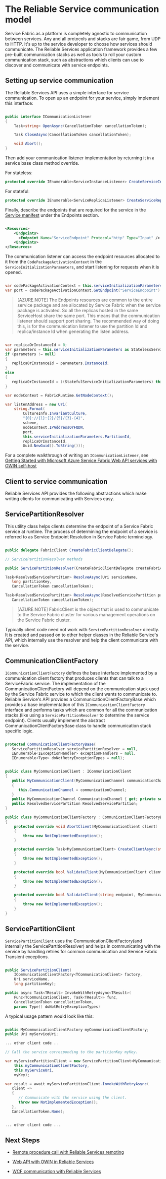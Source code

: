 <properties
   pageTitle="Reliable service communication overview | Microsoft Azure"
   description="Overview of the Reliable Service communication model including opening listeners on services, resolving endpoints, and communicating between services."
   services="service-fabric"
   documentationCenter=".net"
   authors="BharatNarasimman"
   manager="timlt"
   editor="vturecek"/>

<tags
   ms.service="service-fabric"
   ms.devlang="dotnet"
   ms.topic="article"
   ms.tgt_pltfrm="na"
   ms.workload="required"
   ms.date="11/12/2015"
   ms.author="bharatn@microsoft.com"/>

# The Reliable Service communication model

Service Fabric as a platform is completely agnostic to communication between services. Any and all protocols and stacks are fair game, from UDP to HTTP. It's up to the service developer to choose how services should communicate. The Reliable Services application framework provides a few pre-built communication stacks as well as tools to roll your custom communication stack, such as abstractions which clients can use to discover and communicate with service endpoints.

## Setting up service communication

The Reliable Services API uses a simple interface for service communication. To open up an endpoint for your service, simply implement this interface:

```csharp

public interface ICommunicationListener
{
    Task<string> OpenAsync(CancellationToken cancellationToken);

    Task CloseAsync(CancellationToken cancellationToken);

    void Abort();
}

```

Then add your communication listener implementation by returning it in a service base class method override.

For stateless:

```csharp
protected override IEnumerable<ServiceInstanceListener> CreateServiceInstanceListeners()
```

For stateful:

```csharp
protected override IEnumerable<ServiceReplicaListener> CreateServiceReplicaListeners()
```

Finally, describe the endpoints that are required for the service in the [Service manifest](service-fabric-application-model.md) under the Endpoints section.

```xml

<Resources>
    <Endpoints>
      <Endpoint Name="ServiceEndpoint" Protocol="http" Type="Input" />
    <Endpoints>
</Resources>

```

The communication listener can access the endpoint resources allocated to it from the `CodePackageActivationContext` in the `ServiceInitializationParameters`, and start listening for requests when it is opened.

```csharp

var codePackageActivationContext = this.serviceInitializationParameters.CodePackageActivationContext;
var port = codePackageActivationContext.GetEndpoint("ServiceEndpoint").Port;

```

> [AZURE.NOTE] The Endpoints resources are common to the entire service package and are allocated by Service Fabric when the service package is activated. So all the replicas hosted in the same ServiceHost share the same port. This means that the communication listener should support port sharing. The recommended way of doing this, is for the communication listener to use the partition Id and replica/instance Id when generating the listen address.

```csharp

var replicaOrInstanceId = 0;
var parameters = this.serviceInitializationParameters as StatelessServiceInitializationParameters;
if (parameters != null)
{
   replicaOrInstanceId = parameters.InstanceId;
}
else
{
   replicaOrInstanceId = ((StatefulServiceInitializationParameters) this.serviceInitializationParameters).ReplicaId;
}

var nodeContext = FabricRuntime.GetNodeContext();

var listenAddress = new Uri(
    string.Format(
        CultureInfo.InvariantCulture,
        "{0}://{1}:{2}/{5}/{3}-{4}",
        scheme,
        nodeContext.IPAddressOrFQDN,
        port,
        this.serviceInitializationParameters.PartitionId,
        replicaOrInstanceId,
        Guid.NewGuid().ToString()));

```

For a complete walkthrough of writing an `ICommunicationListener`, see [Getting Started with Microsoft Azure Service Fabric Web API services with OWIN self-host](service-fabric-reliable-services-communication-webapi.md)

## Client to service communication
Reliable Services API provides the following abstractions which make writing clients for communicating with Services easy.

## ServicePartitionResolver
This utility class helps clients determine the endpoint of a Service Fabric service at runtime. The process of determining the endpoint of a service is referred to as Service Endpoint Resolution in Service Fabric terminology.

```csharp

public delegate FabricClient CreateFabricClientDelegate();

// ServicePartitionResolver methods

public ServicePartitionResolver(CreateFabricClientDelegate createFabricClient);

Task<ResolvedServicePartition> ResolveAsync(Uri serviceName,
   long partitionKey,
   CancellationToken cancellationToken);

Task<ResolvedServicePartition> ResolveAsync(ResolvedServicePartition previousRsp,
   CancellationToken cancellationToken);


```
> [AZURE.NOTE] FabricClient is the object that is used to communicate to the Service Fabric cluster for various management operations on the Service Fabric cluster.

Typically client code need not work with `ServicePartitionResolver` directly. It is created and passed on to other helper classes in the Reliable Service's API, which internally use the resolver and help the client communicate with the service.

## CommunicationClientFactory
`ICommunicationClientFactory` defines the base interface implemented by a communication client factory that produces clients that can talk to a ServiceFabric service. The implementation of the CommunicationClientFactory will depend on the communication stack used by the Service Fabric service to which the client wants to communicate to. Reliable Service's API provides a CommunicationClientFactoryBase<TCommunicationClient> which provides a base implementation of this `ICommunicationClientFactory` interface and performs tasks which are common for all the communication stacks.(like using a `ServicePartitionResolver` to determine the service endpoint). Clients usually implement the abstract CommunicationClientFactoryBase class to handle communication stack specific logic.

```csharp

protected CommunicationClientFactoryBase(
   ServicePartitionResolver servicePartitionResolver = null,
   IEnumerable<IExceptionHandler> exceptionHandlers = null,
   IEnumerable<Type> doNotRetryExceptionTypes = null);


public class MyCommunicationClient : ICommunicationClient
{
   public MyCommunicationClient(MyCommunicationChannel communicationChannel)
   {
      this.CommunicationChannel = communicationChannel;
   }
   public MyCommunicationChannel CommunicationChannel { get; private set; }
   public ResolvedServicePartition ResolvedServicePartition;
}

public class MyCommunicationClientFactory : CommunicationClientFactoryBase<MyCommunicationClient>
{
    protected override void AbortClient(MyCommunicationClient client)
    {
        throw new NotImplementedException();
    }

    protected override Task<MyCommunicationClient> CreateClientAsync(string endpoint, CancellationToken cancellationToken)
    {
        throw new NotImplementedException();
    }

    protected override bool ValidateClient(MyCommunicationClient clientChannel)
    {
        throw new NotImplementedException();
    }

    protected override bool ValidateClient(string endpoint, MyCommunicationClient client)
    {
        throw new NotImplementedException();
    }
}

```

## ServicePartitionClient
`ServicePartitionClient` uses the CommunicationClientFactory(and internally the ServicePartitionResolver) and helps in communicating with the service by handling retries for common communication and Service Fabric Transient exceptions.

```csharp

public ServicePartitionClient(
    ICommunicationClientFactory<TCommunicationClient> factory,
    Uri serviceName,
    long partitionKey);

public async Task<TResult> InvokeWithRetryAsync<TResult>(
    Func<TCommunicationClient, Task<TResult>> func,
    CancellationToken cancellationToken,
    params Type[] doNotRetryExceptionTypes)

```

A typical usage pattern would look like this:

```csharp

public MyCommunicationClientFactory myCommunicationClientFactory;
public Uri myServiceUri;

... other client code ..

// Call the service corresponding to the partitionKey myKey.

var myServicePartitionClient = new ServicePartitionClient<MyCommunicationClient>(
    this.myCommunicationClientFactory,
    this.myServiceUri,
    myKey);

var result = await myServicePartitionClient.InvokeWithRetryAsync(
   client =>
   {
      // Communicate with the service using the client.
      throw new NotImplementedException();
   },
   CancellationToken.None);


... other client code ...

```

## Next Steps
* [Remote procedure call with Reliable Services remoting](service-fabric-reliable-services-communication-default.md)

* [Web API with OWIN in Reliable Services](service-fabric-reliable-services-communication-webapi.md)

* [WCF communication with Reliable Services](service-fabric-reliable-services-communication-wcf.md)

 
